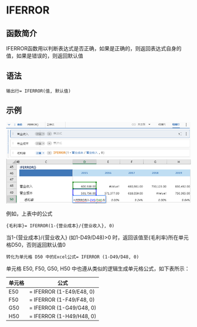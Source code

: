 # IFERROR

## 函数简介

IFERROR函数用以判断表达式是否正确，如果是正确的，则返回表达式自身的值，如果是错误的，则返回默认值

## 语法

`输出行= IFERROR(值, 默认值)`

## 示例

![image](./pic1.png)
![image](./pic2.png)

例如，上表中的公式

`{毛利率}= IFERROR(1-{营业成本}/{营业收入}, 0)`

当1-{营业成本}/{营业收入} (如1-D49/D48)>0 时，返回该值至{毛利率}所在单元格D50，否则返回默认值0

`转化为单元格 D50 中的Excel公式= IFERROR (1-D49/D48, 0)`

单元格 E50, F50, G50, H50 中也遵从类似的逻辑生成单元格公式，如下表所示：

| 单元格 | 公式               |
| ------ | ------------------ |
| E50     | = IFERROR (1-E49/E48, 0) |
| F50     | = IFERROR (1-F49/F48, 0) |
| G50     | = IFERROR (1-G49/G48, 0) |
| H50     | = IFERROR (1-H49/H48, 0) |